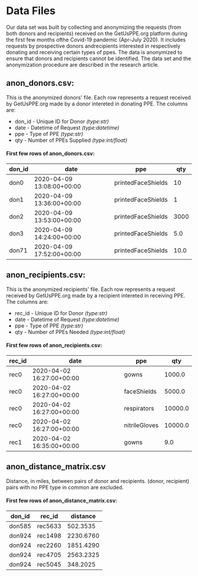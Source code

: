 # Data Files

Our  data  set  was  built  by  collecting  and  anonymizing  the  requests  (from  both  donors and  recipients)  received  on  the  GetUsPPE.org  platform  during  the  first  few  months  ofthe Covid-19 pandemic (Apr-July 2020). It includes requests by prospective donors andrecipients interested in respectively donating and receiving certain types of ppes. The data is anonymized to ensure that donors and recipients cannot be identified. The data set and the anonymization procedure are described in the research article.

## anon_donors.csv:
This is the anonymized donors' file. Each row represents a request received by GetUsPPE.org made by a donor intereted in donating PPE. The columns are:
- don_id - Unique ID for Donor *(type:str)*
- date - Datetime of Request *(type:datetime)*
- ppe - Type of PPE *(type:str)*
- qty - Number of PPEs Supplied *(type:int/float)*


#### First few rows of anon_donors.csv:
don_id|date|ppe|qty
|--|--|--|--
don0|2020-04-09 13:08:00+00:00|printedFaceShields|10
don1|2020-04-09 13:36:00+00:00|printedFaceShields|1
don2|2020-04-09 13:53:00+00:00|printedFaceShields|3000
don3|2020-04-09 14:24:00+00:00|printedFaceShields|5.0
don71|2020-04-09 17:52:00+00:00|printedFaceShields|10.0

## anon_recipients.csv:
This is the anonymized recipients' file. Each row represents a request received by GetUsPPE.org made by a recipient intereted in receiving PPE. The columns are:
- rec_id - Unique ID for Donor *(type:str)*
- date - Datetime of Request *(type:datetime)*
- ppe - Type of PPE *(type:str)*
- qty - Number of PPEs Needed *(type:int/float)*


#### First few rows of anon_recipients.csv:
rec_id|date|ppe|qty
|--|--|--|--
rec0|2020-04-02 16:27:00+00:00|gowns|1000.0
rec0|2020-04-02 16:27:00+00:00|faceShields|5000.0
rec0|2020-04-02 16:27:00+00:00|respirators|10000.0
rec0|2020-04-02 16:27:00+00:00|nitrileGloves|10000.0
rec1|2020-04-02 16:35:00+00:00|gowns|9.0

## anon_distance_matrix.csv
Distance, in miles, between pairs of donor and recipients. (donor, recipient) pairs with no PPE type in common are excluded.

#### First few rows of anon_distance_matrix.csv:
don_id|rec_id|distance
|--|--|--
don585|rec5633|502.3535
don924|rec1498|2230.6760
don924|rec2260|1851.4290
don924|rec4705|2563.2325
don924|rec5045|348.2025
